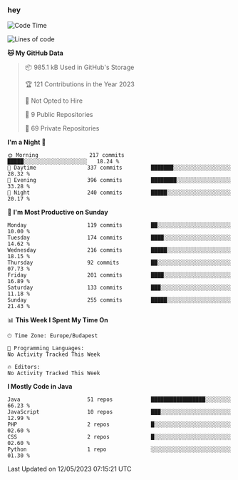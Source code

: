 ### hey

<!--START_SECTION:waka-->
![Code Time](http://img.shields.io/badge/Code%20Time-884%20hrs%2054%20mins-blue)

![Lines of code](https://img.shields.io/badge/From%20Hello%20World%20I%27ve%20Written-963.5%20thousand%20lines%20of%20code-blue)

**🐱 My GitHub Data** 

> 📦 985.1 kB Used in GitHub's Storage 
 > 
> 🏆 121 Contributions in the Year 2023
 > 
> 🚫 Not Opted to Hire
 > 
> 📜 9 Public Repositories 
 > 
> 🔑 69 Private Repositories 
 > 
**I'm a Night 🦉** 

```text
🌞 Morning                217 commits         █████░░░░░░░░░░░░░░░░░░░░   18.24 % 
🌆 Daytime                337 commits         ███████░░░░░░░░░░░░░░░░░░   28.32 % 
🌃 Evening                396 commits         ████████░░░░░░░░░░░░░░░░░   33.28 % 
🌙 Night                  240 commits         █████░░░░░░░░░░░░░░░░░░░░   20.17 % 
```
📅 **I'm Most Productive on Sunday** 

```text
Monday                   119 commits         ██░░░░░░░░░░░░░░░░░░░░░░░   10.00 % 
Tuesday                  174 commits         ████░░░░░░░░░░░░░░░░░░░░░   14.62 % 
Wednesday                216 commits         █████░░░░░░░░░░░░░░░░░░░░   18.15 % 
Thursday                 92 commits          ██░░░░░░░░░░░░░░░░░░░░░░░   07.73 % 
Friday                   201 commits         ████░░░░░░░░░░░░░░░░░░░░░   16.89 % 
Saturday                 133 commits         ███░░░░░░░░░░░░░░░░░░░░░░   11.18 % 
Sunday                   255 commits         █████░░░░░░░░░░░░░░░░░░░░   21.43 % 
```


📊 **This Week I Spent My Time On** 

```text
🕑︎ Time Zone: Europe/Budapest

💬 Programming Languages: 
No Activity Tracked This Week

🔥 Editors: 
No Activity Tracked This Week
```

**I Mostly Code in Java** 

```text
Java                     51 repos            █████████████████░░░░░░░░   66.23 % 
JavaScript               10 repos            ███░░░░░░░░░░░░░░░░░░░░░░   12.99 % 
PHP                      2 repos             █░░░░░░░░░░░░░░░░░░░░░░░░   02.60 % 
CSS                      2 repos             █░░░░░░░░░░░░░░░░░░░░░░░░   02.60 % 
Python                   1 repo              ░░░░░░░░░░░░░░░░░░░░░░░░░   01.30 % 
```




 Last Updated on 12/05/2023 07:15:21 UTC
<!--END_SECTION:waka-->
